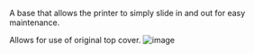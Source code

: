 A base that allows the printer to simply slide in and out for easy maintenance.

Allows for use of original top cover.
![image](https://user-images.githubusercontent.com/99375733/153336912-83c9d6bb-493d-48aa-93b1-9bae1630716c.png)
